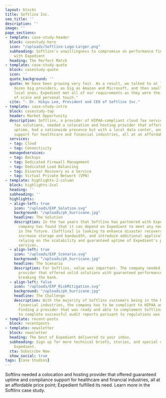 ```yaml
---
layout: blocks
title: Softlinx Inc.
seo_title: ''
description: ''
image: ''
page_sections:
- template: case-study-header
  block: casestudy-hero
  icon: "/uploads/Softlinx-Logo-Larger.png"
  subheading: Softlinx's unwillingness to compromise on performance finds ideal partner
    with Expedient
  heading: The Perfect Match
- template: case-study-quote
  block: casestudy-quote
  icon: ''
  quote_background: ''
  quote: We have been growing very fast. As a result, we talked to at least half a
    dozen big providers, as big as Amazon and Microsoft, and then small ones and the
    local ones; Expedient met all of our requirements as they were the perfect mix
    of scale and personal touch."
  cite: "- Dr. Hikyu Lee, President and CEO of Softlinx Inc."
- template: case-study-intro
  block: casestudy-top
  header: Market Opportunity
  description: Softlinx, a provider of HIPAA-compliant cloud fax services and enterprise
    fax solutions, needed a colocation and hosting provider that offered guaranteed
    uptime, had a nationwide presence but with a local data center, and offered compliance
    support for healthcare and financial industries, all at an affordable price point.
  services:
  - tag: Cloud
  - tag: Connectivity
  managedservices:
  - tag: Backups
  - tag: Dedicated Firewall Management
  - tag: Dedicated Load Balancing
  - tag: Disaster Recovery as a Service
  - tag: Virtual Private Network (VPN)
- template: highlights-2-column
  block: highlights-2col
  heading: ''
  subheading: ''
  highlights:
  - align-left: true
    icon: "/uploads/EXP_Solution.svg"
    background: "/uploads/ph_hurricane.jpg"
    headline: The Solution
    description: In the two years that Softlinx has partnered with Expedient, the
      company has found that it can depend on Expedient to meet any needs, now and
      in the future. [Softlinx] is looking to enhance disaster recovery capabilities,
      increase storage and bandwidth, and introduce additional application services
      relying on the scalability and guaranteed uptime of Expedient's products and
      services.
  - align-left: true
    icon: "/uploads/EXP_Scenario.svg"
    background: "/uploads/ph_hurricane.jpg"
    headline: The Scenario
    description: For Softlinx, value was important. The company needed a full-service
      provider that offered solid solutions with guaranteed performance but without
      breaking the bank.
  - align-left: false
    icon: "/uploads/EXP_RiskMitigation.svg"
    background: "/uploads/ph_hurricane.jpg"
    headline: The Challenge
    description: With the majority of Softlinx customers being in the healthcare or
      financial industries, the company has to be compliant to HIPAA and PCI-DSS.
      Finding a provider that was ready and able to complement Softlinx's efforts
      to complete successful audit reports pursuant to regulations was necessary.
- template: recent-posts
  block: recentposts
- template: newsletter
  block: newsletter
  heading: The best of Expedient delivered to your inbox.
  subheading: Sign up for more technical briefs, stories, and special offers from
    Expedient.
  cta: Subscribe Now
  show_social: true
tags: [Case Studies]
---
```

 
Softlinx needed a colocation and hosting provider that offered guaranteed uptime and compliance support for healthcare and financial industries, all at an affordable price point; Expedient fulfilled its need. Learn more in the Softlinx case study.